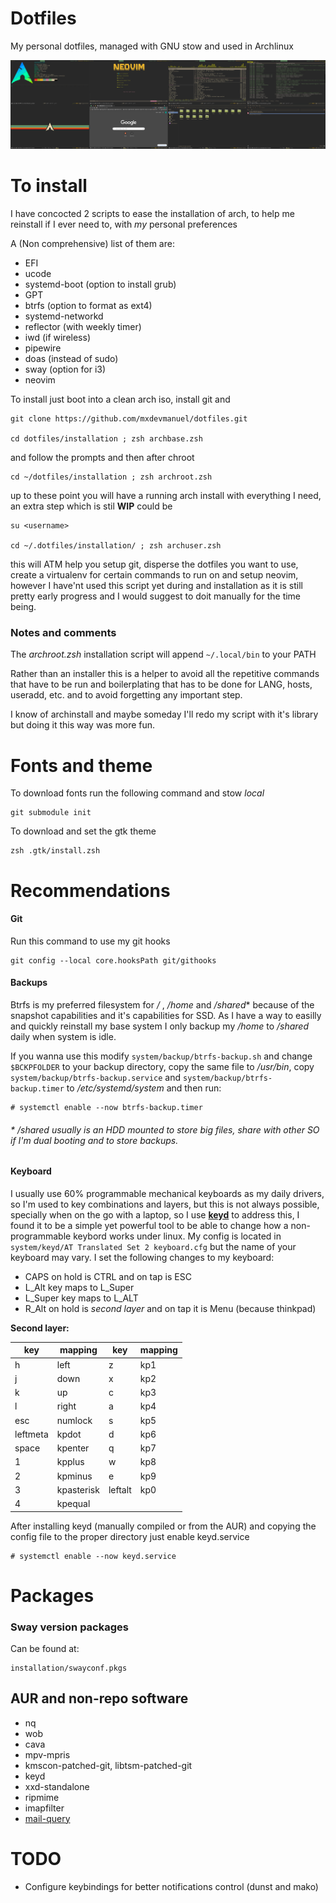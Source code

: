 # Dotfiles

My personal dotfiles, managed with GNU stow and used in Archlinux

![Sway screenshot](screenshots/sway.jpg)

# To install

I have concocted 2 scripts to ease the installation of arch, to help me reinstall if I ever need to, with _my_ personal preferences

A (Non comprehensive) list of them are:

- EFI
- ucode
- systemd-boot (option to install grub)
- GPT
- btrfs (option to format as ext4)
- systemd-networkd
- reflector (with weekly timer)
- iwd (if wireless)
- pipewire
- doas (instead of sudo)
- sway (option for i3)
- neovim

To install just boot into a clean arch iso, install git and

    git clone https://github.com/mxdevmanuel/dotfiles.git

    cd dotfiles/installation ; zsh archbase.zsh

and follow the prompts and then after chroot

    cd ~/dotfiles/installation ; zsh archroot.zsh

up to these point you will have a running arch install with everything I need, an extra step which is stil **WIP** could be

    su <username>

    cd ~/.dotfiles/installation/ ; zsh archuser.zsh

this will ATM help you setup git, disperse the dotfiles you want to use, create a virtualenv for certain commands to run on and setup neovim, however I have'nt used this script yet during and installation as it is still pretty early progress and I would suggest to doit manually for the time being.

### Notes and comments

The _archroot.zsh_ installation script will append `~/.local/bin` to your PATH

Rather than an installer this is a helper to avoid all the repetitive commands that have to be run and boilerplating that has to be done for LANG, hosts, useradd, etc. and to avoid forgetting any important step.

I know of archinstall and maybe someday I'll redo my script with it's library but doing it this way was more fun.

# Fonts and theme

To download fonts run the following command and stow _local_

    git submodule init

To download and set the gtk theme

    zsh .gtk/install.zsh

# Recommendations

#### Git

Run this command to use my git hooks

    git config --local core.hooksPath git/githooks

#### Backups

Btrfs is my preferred filesystem for _/_ , _/home_ and _/shared_\* because of the snapshot capabilities and it's capabilities for SSD. As I have a way to easilly and quickly reinstall my base system I only backup my _/home_ to _/shared_ daily when system is idle.

If you wanna use this modify `system/backup/btrfs-backup.sh` and change `$BCKPFOLDER` to your backup directory, copy the same file to _/usr/bin_, copy `system/backup/btrfs-backup.service` and `system/backup/btrfs-backup.timer` to _/etc/systemd/system_ and then run:

    # systemctl enable --now btrfs-backup.timer

###### \* _/shared_ usually is an HDD mounted to store big files, share with other SO if I'm dual booting and to store backups.

#### Keyboard

I usually use 60% programmable mechanical keyboards as my daily drivers, so I'm used to key combinations and layers, but this is not always possible, specially when on the go with a laptop, so I use [**keyd**](https://github.com/rvaiya/keyd) to address this, I found it to be a simple yet powerful tool to be able to change how a non-programmable keybord works under linux. My config is located in `system/keyd/AT Translated Set 2 keyboard.cfg` but the name of your keyboard may vary. I set the following changes to my keyboard:

- CAPS on hold is CTRL and on tap is ESC
- L_Alt key maps to L_Super
- L_Super key maps to L_ALT
- R_Alt on hold is *second layer* and on tap it is Menu (because thinkpad)

**Second layer:**

| key      | mapping    | key      | mapping    |
| -------- | ---------- | -------- | ---------- |
| h        | left       | z        | kp1        |    
| j        | down       | x        | kp2        |    
| k        | up         | c        | kp3        |    
| l        | right      | a        | kp4        |    
| esc      | numlock    | s        | kp5        |
| leftmeta | kpdot      | d        | kp6        |     
| space    | kpenter    | q        | kp7        |     
| 1        | kpplus     | w        | kp8        |     
| 2        | kpminus    | e        | kp9        |     
| 3        | kpasterisk | leftalt  | kp0        |     
| 4        | kpequal    |  

After installing keyd (manually compiled or from the AUR) and copying the config file to the proper directory just enable keyd.service

    # systemctl enable --now keyd.service

# Packages

### Sway version packages

Can be found at:

    installation/swayconf.pkgs

## AUR and non-repo software

- nq
- wob
- cava
- mpv-mpris
- kmscon-patched-git, libtsm-patched-git
- keyd
- xxd-standalone
- ripmime
- imapfilter
- [mail-query](https://github.com/mxdevmanuel/mail-query)

# TODO

- Configure keybindings for better notifications control (dunst and mako)
